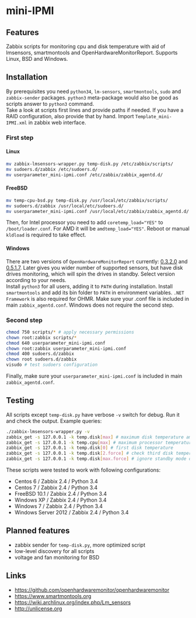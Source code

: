 # mini-IPMI
## Features
Zabbix scripts for monitoring cpu and disk temperature with aid of lmsensors, smartmontools and OpenHardwareMonitorReport. Supports Linux, BSD and Windows.

## Installation
By prerequisites you need `python34`, `lm-sensors`, `smartmontools`, `sudo` and `zabbix-sender` packages. `python3` meta-package would also be good as scripts answer to `python3` command.<br />
Take a look at scripts first lines and provide paths if needed. If you have a RAID configuration, also provide that by hand. Import `Template_mini-IPMI.xml` in zabbix web interface.

### First step
#### Linux
```bash
mv zabbix-lmsensors-wrapper.py temp-disk.py /etc/zabbix/scripts/
mv sudoers.d/zabbix /etc/sudoers.d/
mv userparameter_mini-ipmi.conf /etc/zabbix/zabbix_agentd.d/
```

#### FreeBSD
```bash
mv temp-cpu-bsd.py temp-disk.py /usr/local/etc/zabbix/scripts/
mv sudoers.d/zabbix /usr/local/etc/sudoers.d/
mv userparameter_mini-ipmi.conf /usr/local/etc/zabbix/zabbix_agentd.d/
```
Then, for Intel processor you need to add `coretemp_load="YES"` to `/boot/loader.conf`. For AMD it will be `amdtemp_load="YES"`. Reboot or manual `kldload` is required to take effect.

#### Windows
There are two versions of `OpenHardwareMonitorReport` currently: [0.3.2.0](https://github.com/openhardwaremonitor/openhardwaremonitor/issues/230#issue-102662845) and [0.5.1.7](https://github.com/openhardwaremonitor/openhardwaremonitor/issues/230#issuecomment-133940467). Later gives you wider number of supported sensors, but have disk drives monitoring, which will spin the drives in standby. Select version according to your needs.<br />
Install `python3` for all users, adding it to `PATH` during installation. Install `smartmontools` and add its bin folder to `PATH` in environment variables. `.NET Framework` is also required for OHMR. Make sure your .conf file is included in main `zabbix_agentd.conf`. Windows does not require the second step.

### Second step
```bash
chmod 750 scripts/* # apply necessary permissions
chown root:zabbix scripts/*
chmod 640 userparameter_mini-ipmi.conf
chown root:zabbix userparameter_mini-ipmi.conf
chmod 400 sudoers.d/zabbix
chown root sudoers.d/zabbix
visudo # test sudoers configuration
```
Finally, make sure your `userparameter_mini-ipmi.conf` is included in main `zabbix_agentd.conf`.

## Testing
All scripts except `temp-disk.py` have verbose `-v` switch for debug. Run it and check the output. Example queries:
```bash
./zabbix-lmsensors-wrapper.py -v
zabbix_get -s 127.0.0.1 -k temp.disk[max] # maximum disk temperature among all disks
zabbix_get -s 127.0.0.1 -k temp.cpu[max] # maximum processor temperature among all cores
zabbix_get -s 127.0.0.1 -k temp.disk[0] # first disk temperature
zabbix_get -s 127.0.0.1 -k temp.disk[2.force] # check third disk temperature even if its in standby mode
zabbix_get -s 127.0.0.1 -k temp.disk[max.force] # ignore standby mode on any disk
```

These scripts were tested to work with following configurations:
- Centos 6 / Zabbix 2.4 / Python 3.4
- Centos 7 / Zabbix 2.4 / Python 3.4
- FreeBSD 10.1 / Zabbix 2.4 / Python 3.4
- Windows XP / Zabbix 2.4 / Python 3.4
- Windows 7 / Zabbix 2.4 / Python 3.4
- Windows Server 2012 / Zabbix 2.4 / Python 3.4

## Planned features
- zabbix sender for `temp-disk.py`, more optimized script
- low-level discovery for all scripts
- voltage and fan monitoring for BSD

## Links
- https://github.com/openhardwaremonitor/openhardwaremonitor
- https://www.smartmontools.org
- https://wiki.archlinux.org/index.php/Lm_sensors
- http://unlicense.org
